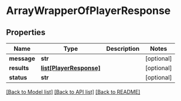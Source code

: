# ArrayWrapperOfPlayerResponse

## Properties
Name | Type | Description | Notes
------------ | ------------- | ------------- | -------------
**message** | **str** |  | [optional] 
**results** | [**list[PlayerResponse]**](PlayerResponse.md) |  | [optional] 
**status** | **str** |  | [optional] 

[[Back to Model list]](../README.md#documentation-for-models) [[Back to API list]](../README.md#documentation-for-api-endpoints) [[Back to README]](../README.md)

